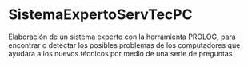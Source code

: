 # SistemaExpertoServTecPC
Elaboración de un sistema experto con la herramienta PROLOG, para encontrar o detectar los posibles problemas de los computadores que ayudara a los nuevos técnicos por medio de una serie de preguntas 

